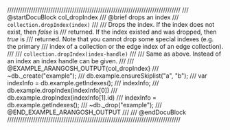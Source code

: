 ////////////////////////////////////////////////////////////////////////////////
/// @startDocuBlock col_dropIndex
/// @brief drops an index
/// `collection.dropIndex(index)`
///
/// Drops the index. If the index does not exist, then *false* is
/// returned. If the index existed and was dropped, then *true* is
/// returned. Note that you cannot drop some special indexes (e.g. the primary
/// index of a collection or the edge index of an edge collection).
///
/// `collection.dropIndex(index-handle)`
///
/// Same as above. Instead of an index an index handle can be given.
///
/// @EXAMPLE_ARANGOSH_OUTPUT{col_dropIndex}
/// ~db._create("example");
/// db.example.ensureSkiplist("a", "b");
/// var indexInfo = db.example.getIndexes();
/// indexInfo;
/// db.example.dropIndex(indexInfo[0])
/// db.example.dropIndex(indexInfo[1].id)
/// indexInfo = db.example.getIndexes();
/// ~db._drop("example");
/// @END_EXAMPLE_ARANGOSH_OUTPUT
///
/// @endDocuBlock
////////////////////////////////////////////////////////////////////////////////